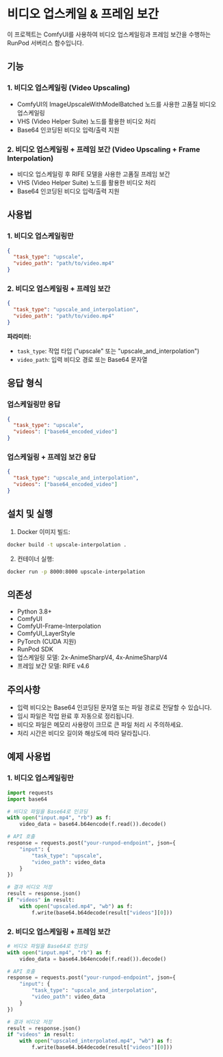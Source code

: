 # 비디오 업스케일 & 프레임 보간

이 프로젝트는 ComfyUI를 사용하여 비디오 업스케일링과 프레임 보간을 수행하는 RunPod 서버리스 함수입니다.

## 기능

### 1. 비디오 업스케일링 (Video Upscaling)
- ComfyUI의 ImageUpscaleWithModelBatched 노드를 사용한 고품질 비디오 업스케일링
- VHS (Video Helper Suite) 노드를 활용한 비디오 처리
- Base64 인코딩된 비디오 입력/출력 지원

### 2. 비디오 업스케일링 + 프레임 보간 (Video Upscaling + Frame Interpolation)
- 비디오 업스케일링 후 RIFE 모델을 사용한 고품질 프레임 보간
- VHS (Video Helper Suite) 노드를 활용한 비디오 처리
- Base64 인코딩된 비디오 입력/출력 지원

## 사용법

### 1. 비디오 업스케일링만
```json
{
  "task_type": "upscale",
  "video_path": "path/to/video.mp4"
}
```

### 2. 비디오 업스케일링 + 프레임 보간
```json
{
  "task_type": "upscale_and_interpolation",
  "video_path": "path/to/video.mp4"
}
```

**파라미터:**
- `task_type`: 작업 타입 ("upscale" 또는 "upscale_and_interpolation")
- `video_path`: 입력 비디오 경로 또는 Base64 문자열

## 응답 형식

### 업스케일링만 응답
```json
{
  "task_type": "upscale",
  "videos": ["base64_encoded_video"]
}
```

### 업스케일링 + 프레임 보간 응답
```json
{
  "task_type": "upscale_and_interpolation",
  "videos": ["base64_encoded_video"]
}
```

## 설치 및 실행

1. Docker 이미지 빌드:
```bash
docker build -t upscale-interpolation .
```

2. 컨테이너 실행:
```bash
docker run -p 8000:8000 upscale-interpolation
```

## 의존성

- Python 3.8+
- ComfyUI
- ComfyUI-Frame-Interpolation
- ComfyUI_LayerStyle
- PyTorch (CUDA 지원)
- RunPod SDK
- 업스케일링 모델: 2x-AnimeSharpV4, 4x-AnimeSharpV4
- 프레임 보간 모델: RIFE v4.6

## 주의사항

- 입력 비디오는 Base64 인코딩된 문자열 또는 파일 경로로 전달할 수 있습니다.
- 임시 파일은 작업 완료 후 자동으로 정리됩니다.
- 비디오 파일은 메모리 사용량이 크므로 큰 파일 처리 시 주의하세요.
- 처리 시간은 비디오 길이와 해상도에 따라 달라집니다.

## 예제 사용법

### 1. 비디오 업스케일링만
```python
import requests
import base64

# 비디오 파일을 Base64로 인코딩
with open("input.mp4", "rb") as f:
    video_data = base64.b64encode(f.read()).decode()

# API 호출
response = requests.post("your-runpod-endpoint", json={
    "input": {
        "task_type": "upscale",
        "video_path": video_data
    }
})

# 결과 비디오 저장
result = response.json()
if "videos" in result:
    with open("upscaled.mp4", "wb") as f:
        f.write(base64.b64decode(result["videos"][0]))
```

### 2. 비디오 업스케일링 + 프레임 보간
```python
# 비디오 파일을 Base64로 인코딩
with open("input.mp4", "rb") as f:
    video_data = base64.b64encode(f.read()).decode()

# API 호출
response = requests.post("your-runpod-endpoint", json={
    "input": {
        "task_type": "upscale_and_interpolation",
        "video_path": video_data
    }
})

# 결과 비디오 저장
result = response.json()
if "videos" in result:
    with open("upscaled_interpolated.mp4", "wb") as f:
        f.write(base64.b64decode(result["videos"][0]))
```
